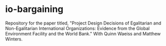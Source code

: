 # io-bargaining
Repository for the paper titled, "Project Design Decisions of Egalitarian and Non-Egalitarian International Organizations: Evidence from the Global Environment Facility and the World Bank." With Quinn Waeiss and Matthew Winters.
